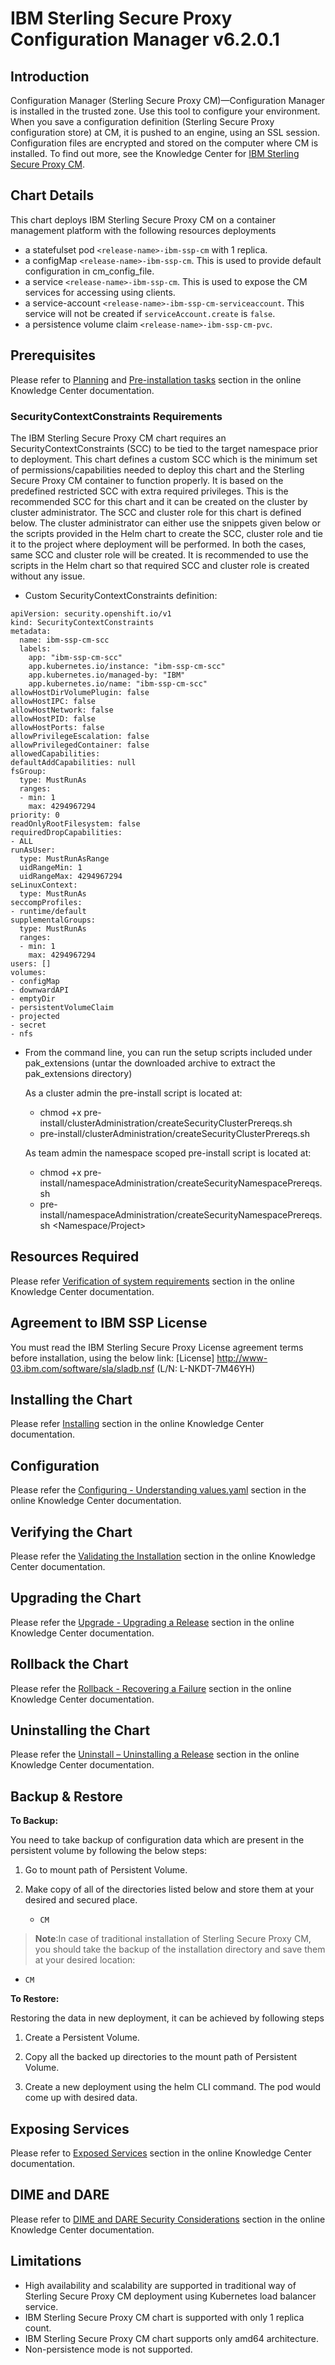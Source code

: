 # IBM Sterling Secure Proxy Configuration Manager v6.2.0.1

## Introduction
  
Configuration Manager (Sterling Secure Proxy CM)—Configuration Manager is installed in the trusted zone. Use this tool to configure your environment.
When you save a configuration definition (Sterling Secure Proxy configuration store) at CM, it is pushed to an engine, using an SSL session. Configuration files are encrypted and stored on the computer where CM is installed. To find out more, see the Knowledge Center for [IBM Sterling Secure Proxy CM](https://www.ibm.com/docs/en/secure-proxy/6.2.0).


## Chart Details

This chart deploys IBM Sterling Secure Proxy CM on a container management platform with the following resources deployments 

- a statefulset pod `<release-name>-ibm-ssp-cm` with 1 replica.
- a configMap `<release-name>-ibm-ssp-cm`. This is used to provide default configuration in cm_config_file.
- a service `<release-name>-ibm-ssp-cm`. This is used to expose the CM services for accessing using clients.
- a service-account `<release-name>-ibm-ssp-cm-serviceaccount`. This service will not be created if `serviceAccount.create` is `false`.
- a persistence volume claim `<release-name>-ibm-ssp-cm-pvc`.


## Prerequisites

Please refer to [Planning](https://www.ibm.com/docs/en/secure-proxy/6.2.0?topic=software-planning) and [Pre-installation tasks](https://www.ibm.com/docs/en/secure-proxy/6.2.0?topic=installing-pre-installation-tasks) section in the online Knowledge Center documentation. 

### SecurityContextConstraints Requirements

The IBM Sterling Secure Proxy CM chart requires an SecurityContextConstraints (SCC) to be tied to the target namespace prior to deployment. This chart defines a custom SCC which is the minimum set of permissions/capabilities needed to deploy this chart and the Sterling Secure Proxy CM container to function properly. It is based on the predefined restricted SCC with extra required privileges. This is the recommended SCC for this chart and it can be created on the cluster by cluster administrator. The SCC and cluster role for this chart is defined below. The cluster administrator can either use the snippets given below or the scripts provided in the Helm chart to create the SCC, cluster role and tie it to the project where deployment will be performed. In both the cases, same SCC and cluster role will be created. It is recommended to use the scripts in the Helm chart so that required SCC and cluster role is created without any issue.

* Custom SecurityContextConstraints definition:

```
apiVersion: security.openshift.io/v1
kind: SecurityContextConstraints
metadata:
  name: ibm-ssp-cm-scc 
  labels:
    app: "ibm-ssp-cm-scc"
    app.kubernetes.io/instance: "ibm-ssp-cm-scc"
    app.kubernetes.io/managed-by: "IBM"
    app.kubernetes.io/name: "ibm-ssp-cm-scc"
allowHostDirVolumePlugin: false
allowHostIPC: false
allowHostNetwork: false
allowHostPID: false
allowHostPorts: false
allowPrivilegeEscalation: false
allowPrivilegedContainer: false
allowedCapabilities:
defaultAddCapabilities: null
fsGroup:
  type: MustRunAs
  ranges:
  - min: 1
    max: 4294967294
priority: 0
readOnlyRootFilesystem: false
requiredDropCapabilities:
- ALL
runAsUser:
  type: MustRunAsRange
  uidRangeMin: 1
  uidRangeMax: 4294967294
seLinuxContext:
  type: MustRunAs
seccompProfiles:
- runtime/default
supplementalGroups:
  type: MustRunAs
  ranges:
  - min: 1
    max: 4294967294
users: []
volumes:
- configMap
- downwardAPI
- emptyDir
- persistentVolumeClaim
- projected
- secret
- nfs
```

- From the command line, you can run the setup scripts included under pak_extensions (untar the downloaded archive to extract the pak_extensions directory)

  As a cluster admin the pre-install script is located at:
  - chmod +x pre-install/clusterAdministration/createSecurityClusterPrereqs.sh
  - pre-install/clusterAdministration/createSecurityClusterPrereqs.sh

  As team admin the namespace scoped pre-install script is located at:
  - chmod +x pre-install/namespaceAdministration/createSecurityNamespacePrereqs.sh
  - pre-install/namespaceAdministration/createSecurityNamespacePrereqs.sh <Namespace/Project>
  

## Resources Required

Please refer [Verification of system requirements](https://www.ibm.com/docs/en/secure-proxy/6.2.0?topic=planning-verification-system-requirements) section in the online Knowledge Center documentation.

## Agreement to IBM SSP License

You must read the IBM Sterling Secure Proxy License agreement terms before installation, using the below link:
[License] http://www-03.ibm.com/software/sla/sladb.nsf (L/N: L-NKDT-7M46YH)

## Installing the Chart

Please refer [Installing](https://www.ibm.com/docs/en/secure-proxy/6.2.0?topic=installing-sterling-secure-proxy-using-helm-chart) section in the online Knowledge Center documentation.

## Configuration

Please refer the [Configuring - Understanding values.yaml](https://www.ibm.com/docs/en/secure-proxy/6.2.0?topic=tasks-configuring-understanding-valuesyaml) section in the online Knowledge Center documentation.

## Verifying the Chart

Please refer the [Validating the Installation](https://www.ibm.com/docs/en/secure-proxy/6.2.0?topic=installing-validating-installation) section in the online Knowledge Center documentation.

## Upgrading the Chart

Please refer the [Upgrade - Upgrading a Release](https://www.ibm.com/docs/en/secure-proxy/6.2.0?topic=uninstall-upgrading-release) section in the online Knowledge Center documentation.

## Rollback the Chart

Please refer the [Rollback - Recovering a Failure](https://www.ibm.com/docs/en/secure-proxy/6.2.0?topic=uninstall-rollback-recovering-failure) section in the online Knowledge Center documentation.

## Uninstalling the Chart

Please refer the [Uninstall – Uninstalling a Release](https://www.ibm.com/docs/en/secure-proxy/6.2.0?topic=uninstall-uninstalling-release) section in the online Knowledge Center documentation.

## Backup & Restore

**To Backup:**

You need to take backup of configuration data which are present in the persistent volume by following the below steps:

1. Go to mount path of Persistent Volume. 

2. Make copy of all of the directories listed below and store them at your desired and secured place.
   * `CM`
   
> **Note**:In case of traditional installation of Sterling Secure Proxy CM, you should take the backup of the installation directory and save them at your desired location:
   * `CM`

**To Restore:**

Restoring the data in new deployment, it can be achieved by following steps

1. Create a Persistent Volume.

2. Copy all the backed up directories to the mount path of Persistent Volume.

3. Create a new deployment using the helm CLI command. The pod would come up with desired data.

## Exposing Services

Please refer to [Exposed Services](https://www.ibm.com/docs/en/secure-proxy/6.2.0?topic=installing-validating-installation) section in the online Knowledge Center documentation.

## DIME and DARE

Please refer to [DIME and DARE Security Considerations](https://www.ibm.com/docs/en/secure-proxy/6.2.0?topic=installing-validating-installation) section in the online Knowledge Center documentation.

## Limitations

- High availability and scalability are supported in traditional way of Sterling Secure Proxy CM deployment using Kubernetes load balancer service.
- IBM Sterling Secure Proxy CM chart is supported with only 1 replica count.
- IBM Sterling Secure Proxy CM chart supports only amd64 architecture.
- Non-persistence mode is not supported.


